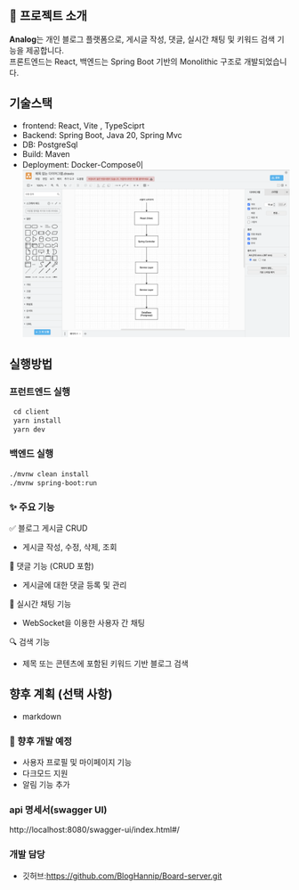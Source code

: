 ## 📘 프로젝트 소개

**Analog**는 개인 블로그 플랫폼으로, 게시글 작성, 댓글, 실시간 채팅 및 키워드 검색 기능을 제공합니다.  
프론트엔드는 React, 백엔드는 Spring Boot 기반의 Monolithic 구조로 개발되었습니다.


## 기술스택
- frontend: React, Vite , TypeSciprt
- Backend: Spring Boot, Java 20, Spring Mvc
- DB: PostgreSql
- Build: Maven
- Deployment: Docker-Compose이
![test1.png](test1.png)

## 실행방법

### 프런트엔드 실행
```
 cd client 
 yarn install 
 yarn dev
```

### 백엔드 실행
```
./mvnw clean install
./mvnw spring-boot:run
```
### ✨ 주요 기능
✅ 블로그 게시글 CRUD

- 게시글 작성, 수정, 삭제, 조회

💬 댓글 기능 (CRUD 포함)

- 게시글에 대한 댓글 등록 및 관리

💬 실시간 채팅 기능

- WebSocket을 이용한 사용자 간 채팅

🔍 검색 기능

 - 제목 또는 콘텐츠에 포함된 키워드 기반 블로그 검색


## 향후 계획 (선택 사항)
  -  markdown
### 🔮 향후 개발 예정

- 사용자 프로필 및 마이페이지 기능
- 다크모드 지원
- 알림 기능 추가

### api 명세서(swagger UI)
http://localhost:8080/swagger-ui/index.html#/

### 개발 담당
- 깃허브:https://github.com/BlogHannip/Board-server.git


